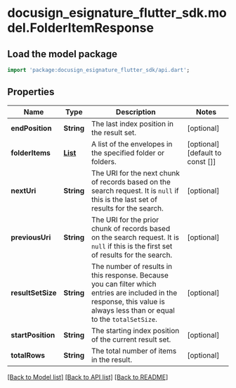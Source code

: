 # docusign_esignature_flutter_sdk.model.FolderItemResponse

## Load the model package
```dart
import 'package:docusign_esignature_flutter_sdk/api.dart';
```

## Properties
Name | Type | Description | Notes
------------ | ------------- | ------------- | -------------
**endPosition** | **String** | The last index position in the result set.  | [optional] 
**folderItems** | [**List<FolderItemV2>**](FolderItemV2.md) | A list of the envelopes in the specified folder or folders.  | [optional] [default to const []]
**nextUri** | **String** | The URI for the next chunk of records based on the search request. It is `null` if this is the last set of results for the search.  | [optional] 
**previousUri** | **String** | The URI for the prior chunk of records based on the search request. It is `null` if this is the first set of results for the search.  | [optional] 
**resultSetSize** | **String** | The number of results in this response. Because you can filter which entries are included in the response, this value is always less than or equal to the `totalSetSize`. | [optional] 
**startPosition** | **String** | The starting index position of the current result set. | [optional] 
**totalRows** | **String** | The total number of items in the result. | [optional] 

[[Back to Model list]](../README.md#documentation-for-models) [[Back to API list]](../README.md#documentation-for-api-endpoints) [[Back to README]](../README.md)


